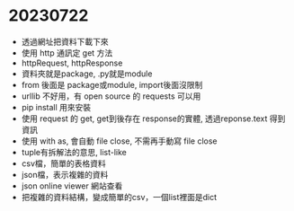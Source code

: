 # 20230722
- 透過網址把資料下載下來
- 使用 http 通訊定 get 方法
- httpRequest, httpResponse
- 資料夾就是package, .py就是module
- from 後面是 package或module, import後面沒限制
- urllib 不好用，有 open source 的 requests 可以用
- pip install 用來安裝
- 使用 request 的 get, get到後存在 response的實體, 透過reponse.text 得到資訊
- 使用 with as, 會自動 file close, 不需再手動寫 file close
- tuple有拆解法的意思, list-like
- csv檔，簡單的表格資料
- json檔，表示複雜的資料
- json online viewer 網站查看
- 把複雜的資料結構，變成簡單的csv，一個list裡面是dict
